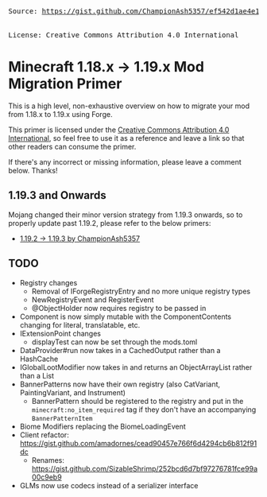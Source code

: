 
<head>
    <link rel="canonical" href="https://gist.github.com/ChampionAsh5357/ef542d1ae4e1a5d096f7f8b51f5e0637" />
</head>

<pre>
Source: <a href="https://gist.github.com/ChampionAsh5357/ef542d1ae4e1a5d096f7f8b51f5e0637">https://gist.github.com/ChampionAsh5357/ef542d1ae4e1a5d096f7f8b51f5e0637</a> <br></br>
License: Creative Commons Attribution 4.0 International
</pre> 

# Minecraft 1.18.x -> 1.19.x Mod Migration Primer

This is a high level, non-exhaustive overview on how to migrate your mod from 1.18.x to 1.19.x using Forge.

This primer is licensed under the [Creative Commons Attribution 4.0 International](http://creativecommons.org/licenses/by/4.0/), so feel free to use it as a reference and leave a link so that other readers can consume the primer.

If there's any incorrect or missing information, please leave a comment below. Thanks!

## 1.19.3 and Onwards

Mojang changed their minor version strategy from 1.19.3 onwards, so to properly update past 1.19.2, please refer to the below primers:

- [1.19.2 -> 1.19.3 by ChampionAsh5357](https://gist.github.com/ChampionAsh5357/c21724bafbc630da2ed8899fe0c1d226)

## TODO

- Registry changes
    - Removal of IForgeRegistryEntry and no more unique registry types
    - NewRegistryEvent and RegisterEvent
    - @ObjectHolder now requires registry to be passed in
- Component is now simply mutable with the ComponentContents changing for literal, translatable, etc.
- IExtensionPoint changes
    - displayTest can now be set through the mods.toml
- DataProvider#run now takes in a CachedOutput rather than a HashCache
- IGlobalLootModifier now takes in and returns an ObjectArrayList rather than a List
- BannerPatterns now have their own registry (also CatVariant, PaintingVariant, and Instrument)
    - BannerPattern should be registered to the registry and put in the `minecraft:no_item_required` tag if they don't have an accompanying `BannerPatternItem`
- Biome Modifiers replacing the BiomeLoadingEvent
- Client refactor: https://gist.github.com/amadornes/cead90457e766f6d4294cb6b812f91dc
    - Renames: https://gist.github.com/SizableShrimp/252bcd6d7bf97276781fce99a00c9eb9
- GLMs now use codecs instead of a serializer interface